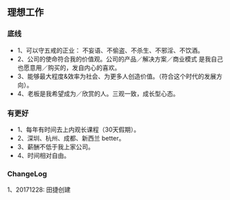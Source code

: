 ## 理想工作

### 底线

- 1、可以守五戒的正业： 不妄语、不偷盗、不杀生、不邪淫、不饮酒。
- 2、公司的使命符合我的价值观。公司的产品／解决方案／商业模式 是我自己也愿意用／购买的，发自内心的喜欢。
- 3、能够最大程度&效率为社会、为更多人创造价值。（符合这个时代的发展方向）。
- 4、老板是我希望成为／欣赏的人。三观一致，成长型心态。

### 有更好

- 1、每年有时间去上内观长课程（30天假期）。
- 2、深圳、杭州、成都、新西兰 better。
- 3、薪酬不低于我上家公司。
- 4、时间相对自由。


### ChangeLog

1、20171228: 田捷创建
